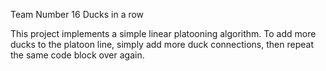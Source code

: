 Team Number 16
Ducks in a row

This project implements a simple linear platooning algorithm. 
To add more ducks to the platoon line, simply add more duck
connections, then repeat the same code block over again. 
